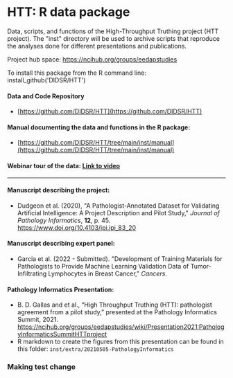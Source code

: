 # HTT: R data package

Data, scripts, and functions of the High-Throughput
Truthing project (HTT project). The "inst" directory 
will be used to archive scripts that reproduce the
analyses done for different presentations and publications.

Project hub space: https://ncihub.org/groups/eedapstudies

To install this package from the R command line: install_github('DIDSR/HTT')

#### Data and Code Repository
* [https://github.com/DIDSR/HTT](https://github.com/DIDSR/HTT)

#### Manual documenting the data and functions in the R package:
* [https://github.com/DIDSR/HTT/tree/main/inst/manual](https://github.com/DIDSR/HTT/tree/main/inst/manual)

#### Webinar tour of the data: [Link to video](https://ncihub.org/groups/eedapstudies/wiki/Presentation2021:TourofHTTData)

---

#### Manuscript describing the project:
* Dudgeon et al. (2020), "A Pathologist-Annotated Dataset for Validating Artificial Intelligence: A Project Description and Pilot Study," *Journal of Pathology Informatics*, **12**, p. 45. https://www.doi.org/10.4103/jpi.jpi_83_20

#### Manuscript describing expert panel:

* Garcia et al. (2022 - Submitted). "Development of Training Materials for Pathologists to Provide Machine Learning Validation Data of Tumor-Infiltrating Lymphocytes in Breast Cancer," *Cancers*.

#### Pathology Informatics Presentation:

* B. D. Gallas and et al., “High Throughput Truthing (HTT): pathologist agreement from a pilot study,” presented at the Pathology Informatics Summit, 2021.  https://ncihub.org/groups/eedapstudies/wiki/Presentation2021:PathologyInformaticsSummitHTTproject
* R markdown to create the figures from this presentation can be found in this folder: `inst/extra/20210505-PathologyInformatics`


[comment]: <> "[![Github All Releases](https://img.shields.io/github/downloads/DIDSR/HTT/total)]()"


### Making test change
